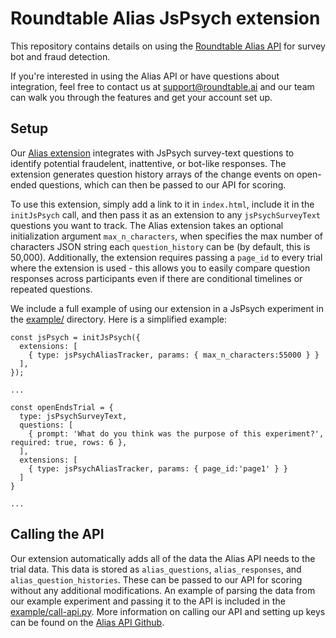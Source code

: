 # Roundtable Alias JsPsych extension

This repository contains details on using the [Roundtable Alias API](https://github.com/roundtableAI/alias-api) for survey bot and fraud detection.

If you're interested in using the Alias API or have questions about integration, feel free to contact us at [support@roundtable.ai](mailto:support@roundtable.ai) and our team can walk you through the features and get your account set up.

## Setup

Our [Alias extension](alias_extension.js) integrates with JsPsych survey-text questions to identify potential fraudelent, inattentive, or bot-like responses. The extension generates question history arrays of the change events on open-ended questions, which can then be passed to our API for scoring.

To use this extension, simply add a link to it in `index.html`, include it in the `initJsPsych` call, and then pass it as an extension to any `jsPsychSurveyText` questions you want to track. The Alias extension takes an optional initialization argument `max_n_characters`, when specifies the max number of characters JSON string each `question_history` can be (by default, this is 50,000). Additionally, the extension requires passing a `page_id` to every trial where the extension is used - this allows you to easily compare question responses across participants even if there are conditional timelines or repeated questions.

We include a full example of using our extension in a JsPsych experiment in the [example/](example/) directory. Here is a simplified example:

```
const jsPsych = initJsPsych({
  extensions: [
    { type: jsPsychAliasTracker, params: { max_n_characters:55000 } }
  ],
});

...

const openEndsTrial = {
  type: jsPsychSurveyText,
  questions: [
    { prompt: 'What do you think was the purpose of this experiment?', required: true, rows: 6 },
  ],
  extensions: [
    { type: jsPsychAliasTracker, params: { page_id:'page1' } }
  ]
}

...

```

## Calling the API

Our extension automatically adds all of the data the Alias API needs to the trial data. This data is stored as `alias_questions`, `alias_responses`, and `alias_question_histories`. These can be passed to our API for scoring without any additional modifications. An example of parsing the data from our example experiment and passing it to the API is included in the [example/call-api.py](example/call-api.py). More information on calling our API and setting up keys can be found on the [Alias API Github](https://github.com/roundtableAI/alias-api).